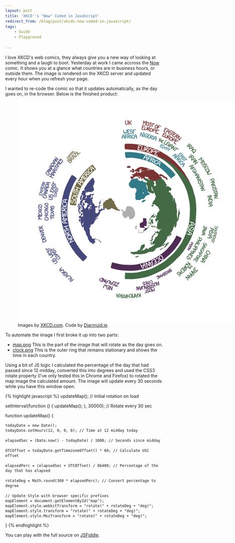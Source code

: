 ```yaml
---
layout: post
title: 'XKCD''s "Now" Coded in JavaScript'
redirect_from: /blog/post/xkcds-now-coded-in-javascript/
tags:
    - Guide
    - Playground

---
```

I love XKCD's web comics, they always give you a new way of looking at something and a laugh to boot. Yesterday at work I came accross the [Now](https://xkcd.com/1335/) comic. It shows you at a glance what countries are in business hours, or outside them. The image is rendered on the XKCD server and updated every hour when you refresh your page.

I wanted to re-code the comic so that it updates automatically, as the day goes on, in the browser. Below is the finished product:

<figure>
<div id="clock">
    <img id="XKCDmap" src="/media/xkcd-clock/map.png" alt="Now" title="This image stays roughly in sync with the day (assuming the Earth continues spinning). Shortcut: xkcd.com/now" />
</div>
<script type="text/javascript">
updateMap(); // initial rotation on load
setInterval(function () {
    updateMap();
}, 30000); // rotate every 30 sec
function updateMap() {
    todayDate = new Date();
    todayDate.setHours(12, 0, 0, 0); // Time at 12 midday today
    elapsedSec = (Date.now() - todayDate) / 1000; // Seconds since midday
    UTCOffset = todayDate.getTimezoneOffset() * 60; // Calculate USC offset
    elapsedPerc = (elapsedSec + UTCOffset) / 86400; // Percentage of the day that has elapsed
    rotateDeg = Math.round(360 * elapsedPerc); // Convert percentage to degree
    // Update Style with browser specific prefixes
    mapElement = document.getElementById("XKCDmap");
    mapElement.style.webkitTransform = "rotate(" + rotateDeg + "deg)";
    mapElement.style.transform = "rotate(" + rotateDeg + "deg)";
    mapElement.style.MozTransform = "rotate(" + rotateDeg + "deg)";
}
</script>
<style>#clock {background-image: url("/media/xkcd-clock/clock.png");width:706px;height:705px;overflow:hidden;}</style>
<figcaption markdown="1">
Images by <a href="https://xkcd.com/1335/">XKCD.com</a>. Code by <a href="https://diarmuid.ie/blog/post/xkcds-now-coded-in-javascript">Diarmuid.ie</a>.
</figcaption>
</figure>

To automate the image I first broke it up into two parts:

- [map.png](/media/xkcd-clock/map.png) This is the part of the image that will rotate as the day goes on.
- [clock.png](/media/xkcd-clock/clock.png) This is the outer ring that remains stationary and shows the time in each country.

Using a bit of JS logic I calculated the percentage of the day that had passed since 12 midday, converted this into degrees and used the CSS3 rotate property (I've only tested this in Chrome and Firefox) to rotated the map image the calculated amount. The image will update every 30 seconds while you have this window open.

{% highlight javascript %}
updateMap(); // Initial rotation on load

setInterval(function () {
    updateMap();
}, 30000); // Rotate every 30 sec

function updateMap() {

    todayDate = new Date();
    todayDate.setHours(12, 0, 0, 0); // Time at 12 midday today

    elapsedSec = (Date.now() - todayDate) / 1000; // Seconds since midday

    UTCOffset = todayDate.getTimezoneOffset() * 60; // Calculate USC offset

    elapsedPerc = (elapsedSec + UTCOffset) / 86400; // Percentage of the day that has elapsed

    rotateDeg = Math.round(360 * elapsedPerc); // Convert percentage to degree

    // Update Style with browser specific prefixes
    mapElement = document.getElementById("map");
    mapElement.style.webkitTransform = "rotate(" + rotateDeg + "deg)";
    mapElement.style.transform = "rotate(" + rotateDeg + "deg)";
    mapElement.style.MozTransform = "rotate(" + rotateDeg + "deg)";

}
{% endhighlight %}

You can play with the full source on [JSFiddle](http://jsfiddle.net/diarmuidie/wd9b8/).
